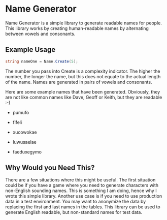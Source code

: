 # Name Generator

Name Generator is a simple library to generate readable names for people. This library works by creating human-readable names by alternating between vowels and consonants.

## Example Usage

```csharp
string nameOne = Name.Create(5);
```
The number you pass into Create is a complexity indicator. The higher the number, the longer the name, but this does not equate to the actual length of the name. Names are generated in pairs of vowels and consonants.

Here are some example names that have been generated. Obviously, they are not like common names like Dave, Geoff or Keith, but they are readable :-)

* pumufo

* fifeli

* xucowokae

* luwusaelae

* faeduxegymo


## Why Would you Need This?

There are a few situations where this might be useful. The first situation could be if you have a game where you need to generate characters with non-English sounding names. This is something I am doing, hence why I wrote this simple library. Another use case is if you need to use production data in a test environment. You may want to anonymize the data by replacing the first and last names in the tables. This library can be used to generate English readable, but non-standard names for test data.
